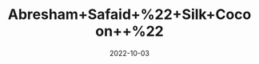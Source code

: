 ---
title: 'Abresham+Safaid+%22+Silk+Cocoon++%22'
date: '2022-10-03' 
metatag: '' 
inventory: '0' 
draft: false 
# meta description 
shortDescripton: 'The+use+of+the+silk%ef%bf%bdcocoons%ef%bf%bdhelps+with+symptoms+of+acne%2c+strengthens+the+skin%2c+makes+it+more+beautiful+and+reduces+wrinkles+and+fine+lines.'
description: 'Herb'
longdescription: ''
featured: True
# product Price
price: '100.0'
# Product Short Description
shortDescription: 'The+use+of+the+silk%ef%bf%bdcocoons%ef%bf%bdhelps+with+symptoms+of+acne%2c+strengthens+the+skin%2c+makes+it+more+beautiful+and+reduces+wrinkles+and+fine+lines.'
productID: '8449DE34-5824-ED11-9968-005056B3A416'
type: 'products'
category: 'Herb' 
thumnailproduct: 'https://eraconnect.blob.core.windows.net/product-images/aminsaddiquidawakhana/8449DE34-5824-ED11-9968-005056B3A416.webp' 
images:
  - image: 'https://eraconnect.blob.core.windows.net/product-images/aminsaddiquidawakhana/8449DE34-5824-ED11-9968-005056B3A416.webp'  
Variants:
---